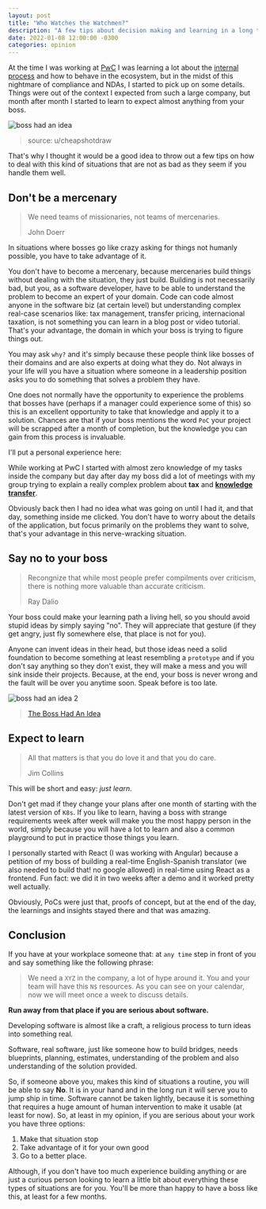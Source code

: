 ```yaml
---
layout: post
title: "Who Watches the Watchmen?"
description: "A few tips about decision making and learning in a long term career."
date: 2022-01-08 12:00:00 -0300
categories: opinion
---
```


At the time I was working at [PwC](www.pwc.com) I was learning a lot about the [internal process](https://www.investopedia.com/terms/b/bureaucracy.asp) and how to behave in the ecosystem, but in the midst of this nightmare of compliance and NDAs, I started to pick up on some details. Things were out of the context I expected from such a large company, but month after month I started to learn to expect almost anything from your boss.

![boss had an idea](https://blog.ignaciobrasca.com/img/posts/pic-1.png)

> source: u/cheapshotdraw

That's why I thought it would be a good idea to throw out a few tips on how to deal with this kind of situations that are not as bad as they seem if you handle them well.

## Don't be a mercenary

> We need teams of missionaries, not teams of mercenaries.
>
> John Doerr

In situations where bosses go like crazy asking for things not humanly possible, you have to take advantage of it.

You don't have to become a mercenary, because mercenaries build things without dealing with the situation, they just build. Building is not necessarily bad, but you, as a software developer, have to be able to understand the problem to become an expert of your domain. Code can code almost anyone in the software biz (at certain level) but understanding complex real-case scenarios like: tax management, transfer pricing, internacional taxation, is not something you can learn in a blog post or video tutorial. That's your advantage, the domain in which your boss is trying to figure things out.

You may ask `why?` and it's simply because these people think like bosses of their domains and are also experts at doing what they do. Not always in your life will you have a situation where someone in a leadership position asks you to do something that solves a problem they have.

One does not normally have the opportunity to experience the problems that bosses have (perhaps if a manager could experience some of this) so this is an excellent opportunity to take that knowledge and apply it to a solution. Chances are that if your boss mentions the word `PoC` your project will be scrapped after a month of completion, but the knowledge you can gain from this process is invaluable.

I'll put a personal experience here:

While working at PwC I started with almost zero knowledge of my tasks inside the company but day after day my boss did a lot of meetings with my group trying to explain a really complex problem about **tax** and **[knowledge transfer](https://en.wikipedia.org/wiki/Knowledge_transfer)**.

Obviously back then I had no idea what was going on until I had it, and that day, something inside me clicked. You don't have to worry about the details of the application, but focus primarily on the problems they want to solve, that's your advantage in this nerve-wracking situation.

## Say no to your boss

> Recongnize that while most people prefer compilments over criticism,
> there is nothing more valuable than accurate criticism.
>
> Ray Dalio

Your boss could make your learning path a living hell, so you should avoid stupid ideas by simply saying "no". They will appreciate that gesture (if they get angry, just fly somewhere else, that place is not for you).

Anyone can invent ideas in their head, but those ideas need a solid foundation to become something at least resembling a `prototype` and if you don't say anything so they don't exist, they will make a mess and you will sink inside their projects. Because, at the end, your boss is never wrong and the fault will be over you anytime soon. Speak before is too late.

![boss had an idea 2](https://blog.ignaciobrasca.com/img/posts/pic-2.png)

> [The Boss Had An Idea](https://dilbert.com/strip/2021-02-06)

## Expect to learn

> All that matters is that you do love it and that you do care.
>
> Jim Collins

This will be short and easy: _just learn_.

Don't get mad if they change your plans after one month of starting with the latest version of `K8s`. If you like to learn, having a boss with strange requirements week after week will make you the most happy person in the world, simply because you will have a lot to learn and also a common playground to put in practice those things you learn.

I personally started with React (I was working with Angular) because a petition of my boss of building a real-time English-Spanish translator (we also needed to build that! no google allowed) in real-time using React as a frontend. Fun fact: we did it in two weeks after a demo and it worked pretty well actually.

Obviously, PoCs were just that, proofs of concept, but at the end of the day, the learnings and insights stayed there and that was amazing.

## Conclusion

If you have at your workplace someone that: at `any time` step in front of you and say something like the following phrase:

> We need a `XYZ` in the company, a lot of hype around it. You and your team will have this `N$` resources. As you can see on your calendar, now we will meet once a week to discuss details.

**Run away from that place if you are serious about software.**

Developing software is almost like a craft, a religious process to turn ideas into something real.

Software, real software, just like someone how to build bridges, needs blueprints, planning, estimates, understanding of the problem and also understanding of the solution provided.

So, if someone above you, makes this kind of situations a routine, you will be able to say **No**. It is in your hand and in the long run it will serve you to jump ship in time. Software cannot be taken lightly, because it is something that requires a huge amount of human intervention to make it usable (at least for now). So, at least in my opinion, if you are serious about your work you have three options:

1. Make that situation stop
2. Take advantage of it for your own good
3. Go to a better place.

Although, if you don't have too much experience building anything or are just a curious person looking to learn a little bit about everything these types of situations are for you. You'll be more than happy to have a boss like this, at least for a few months.
